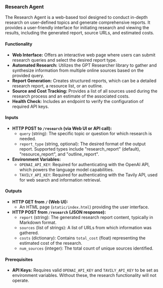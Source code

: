 ### Research Agent

The Research Agent is a web-based tool designed to conduct in-depth research on user-defined topics and generate comprehensive reports. It provides a user-friendly interface for initiating research and viewing the results, including the generated report, source URLs, and estimated costs.

#### Functionality

*   **Web Interface:** Offers an interactive web page where users can submit research queries and select the desired report type.
*   **Automated Research:** Utilizes the GPT Researcher library to gather and synthesize information from multiple online sources based on the provided query.
*   **Report Generation:** Creates structured reports, which can be a detailed research report, a resource list, or an outline.
*   **Source and Cost Tracking:** Provides a list of all sources used during the research process and an estimate of the associated costs.
*   **Health Check:** Includes an endpoint to verify the configuration of required API keys.

#### Inputs

*   **HTTP POST to `/research` (via Web UI or API call):**
    *   `query` (string): The specific topic or question for which research is needed.
    *   `report_type` (string, optional): The desired format of the output report. Supported types include "research\_report" (default), "resource\_report", and "outline\_report".
*   **Environment Variables:**
    *   `OPENAI_API_KEY`: Required for authenticating with the OpenAI API, which powers the language model capabilities.
    *   `TAVILY_API_KEY`: Required for authenticating with the Tavily API, used for web search and information retrieval.

#### Outputs

*   **HTTP GET from `/` (Web UI):**
    *   An HTML page (`static/index.html`) providing the user interface.
*   **HTTP POST from `/research` (JSON response):**
    *   `report` (string): The generated research report content, typically in Markdown format.
    *   `sources` (list of strings): A list of URLs from which information was gathered.
    *   `costs` (dictionary): Contains `total_cost` (float) representing the estimated cost of the research.
    *   `num_sources` (integer): The total count of unique sources identified.

#### Prerequisites

*   **API Keys:** Requires valid `OPENAI_API_KEY` and `TAVILY_API_KEY` to be set as environment variables. Without these, the research functionality will not operate.